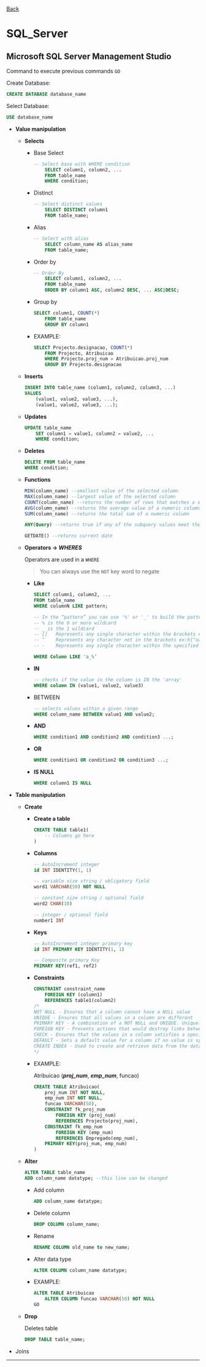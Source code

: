 [Back](../Documentation.md)

# SQL_Server

## Microsoft SQL Server Management Studio

Command to execute previous commands `GO`

Create Database:

```sql
CREATE DATABASE database_name
```

Select Database:

```sql
USE database_name
```

- **Value manipulation**
    - **Selects**
        - Base Select
            
            ```sql
            -- Select base with WHERE condition
            	SELECT column1, column2, ...
            	FROM table_name
            	WHERE condition;
            ```
            
        - Distinct
            
            ```sql
            -- Select distinct values
            	SELECT DISTINCT column1
            	FROM table_name;
            ```
            
        - Alias
            
            ```sql
            -- Select with alias
            	SELECT column_name AS alias_name
            	FROM table_name;
            ```
            
        - Order by
            
            ```sql
            -- Order By
            	SELECT column1, column2, ...
            	FROM table_name
            	ORDER BY column1 ASC, column2 DESC, ... ASC|DESC;
            ```
            
        - Group by
            
            ```sql
            SELECT column1, COUNT(*)
            	FROM table_name
            	GROUP BY column1
            ```
            
        - EXAMPLE:
            
            ```sql
            SELECT Projecto.designacao, COUNT(*)
            	FROM Projecto, Atribuicao
            	WHERE Projecto.proj_num = Atribuicao.proj_num
            	GROUP BY Projecto.designacao
            ```
            
    - **Inserts**
        
        ```sql
        INSERT INTO table_name (column1, column2, column3, ...)
        VALUES 
        	(value1, value2, value3, ...), 
        	(value1, value2, value3, ...);
        ```
        
    - **Updates**
        
        ```sql
        UPDATE table_name
        	SET column1 = value1, column2 = value2, ...
        	WHERE condition;
        ```
        
    - **Deletes**
        
        ```sql
        DELETE FROM table_name 
        WHERE condition;
        ```
        
    - **Functions**
        
        ```sql
        MIN(column_name) --smallest value of the selected column
        MAX(column_name) --largest value of the selected column
        COUNT(column_name) --returns the number of rows that matches a specified criterion
        AVG(column_name) --returns the average value of a numeric column
        SUM(column_name) --returns the total sum of a numeric column
        
        ANY(Query) --returns true if any of the subquery values meet the condition.
        
        GETDATE() --returns current date
        ```
        
    - **Operators → *WHERES***
        
        Operators are used in a `WHERE`
        
        > You can always use the `NOT` key word to negate
        > 
        - **Like**
            
            ```sql
            SELECT column1, column2, ...
            FROM table_name
            WHERE columnN LIKE pattern;
            
            -- In the “pattern” you can use '%' or '_' to build the pattern
            -- % is the 0 or more wildcard
            -- _ is the 1 wildcard
            -- []	Represents any single character within the brackets	ex:h[oa]t
            -- ^	Represents any character not in the brackets ex:h[^oa]t
            -- -	Represents any single character within the specified range ex:c[a-b]t
            
            WHERE Column LIKE 'a_%’
            ```
            
        - **IN**
            
            ```sql
            -- checks if the value in the column is IN the 'array'
            WHERE column IN (value1, value2, value3)
            ```
            
        - BETWEEN
            
            ```sql
            -- selects values within a given range
            WHERE column_name BETWEEN value1 AND value2;
            ```
            
        - **AND**
            
            ```sql
            WHERE condition1 AND condition2 AND condition3 ...;
            ```
            
        - **OR**
            
            ```sql
            WHERE condition1 OR condition2 OR condition3 ...;
            ```
            
        - **IS NULL**
            
            ```sql
            WHERE column1 IS NULL
            ```
            
- **Table manipulation**
    - **Create**
        - **Create a table**
            
            ```sql
            CREATE TABLE table1(
            	-- Columns go here
            )
            ```
            
        - **Columns**
            
            ```sql
            -- AutoIncrement integer
            id INT IDENTITY(1, 1) 
            
            -- variable size string / obligatory field
            word1 VARCHAR(50) NOT NULL   
            
            -- constant size string / optional field
            word2 CHAR(10)
            
            -- integer / optional field
            number1 INT
            ```
            
        - **Keys**
            
            ```sql
            -- AutoIncrement integer primary key
            id INT PRIMARY KEY IDENTITY(1, 1) 
            
            -- Composite primary Key
            PRIMARY KEY(ref1, ref2)
            ```
            
        - **Constraints**
            
            ```sql
            CONSTRAINT constraint_name
            	FOREIGN KEY (column1)
            	REFERENCES table1(column2)
            /*
            NOT NULL - Ensures that a column cannot have a NULL value
            UNIQUE - Ensures that all values in a column are different
            PRIMARY KEY - A combination of a NOT NULL and UNIQUE. Uniquely identifies each row in a table
            FOREIGN KEY - Prevents actions that would destroy links between tables
            CHECK - Ensures that the values in a column satisfies a specific condition
            DEFAULT - Sets a default value for a column if no value is specified
            CREATE INDEX - Used to create and retrieve data from the database very quickly
            */
            ```
            
        - EXAMPLE:
            
            Atribuicao (***proj_num***, ***emp_num***, funcao)
            
            ```sql
            CREATE TABLE Atribuicao(
            	proj_num INT NOT NULL,
            	emp_num INT NOT NULL,
            	funcao VARCHAR(50),
            	CONSTRAINT fk_proj_num
            		FOREIGN KEY (proj_num)
            		REFERENCES Projecto(proj_num),
            	CONSTRAINT fk_emp_num
            		FOREIGN KEY (emp_num)
            		REFERENCES Empregado(emp_num),
            	PRIMARY KEY(proj_num, emp_num)
            )
            ```
            
    - **Alter**
        
        ```sql
        ALTER TABLE table_name
        ADD column_name datatype; --this line can be changed
        ```
        
        - Add column
            
            ```sql
            ADD column_name datatype;
            ```
            
        - Delete column
            
            ```sql
            DROP COLUMN column_name;
            ```
            
        - Rename
            
            ```sql
            RENAME COLUMN old_name to new_name;
            ```
            
        - Alter data type
            
            ```sql
            ALTER COLUMN column_name datatype;
            ```
            
        - EXAMPLE:
            
            ```sql
            ALTER TABLE Atribuicao
            	ALTER COLUMN funcao VARCHAR(50) NOT NULL
            GO
            ```
            
    - **Drop**
        
        Deletes table
        
        ```sql
        DROP TABLE table_name;
        ```
        
- Joins

---